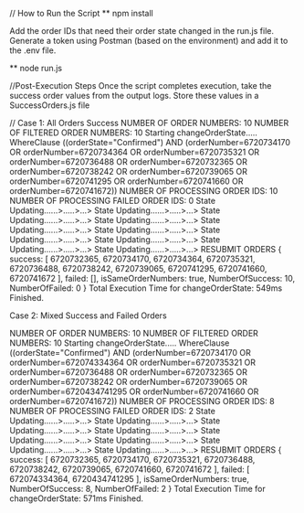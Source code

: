 
// How to Run the Script
** npm install

Add the order IDs that need their order state changed in the run.js file.
Generate a token using Postman (based on the environment) and add it to the .env file.

** node run.js


//Post-Execution Steps
Once the script completes execution, take the success order values from the output logs.
Store these values in a SuccessOrders.js file

// Case 1: All Orders Success
NUMBER OF ORDER NUMBERS: 10
NUMBER OF FILTERED ORDER NUMBERS: 10
Starting changeOrderState.....
WhereClause ((orderState="Confirmed") AND (orderNumber=6720734170 OR orderNumber=6720734364 OR orderNumber=6720735321 OR orderNumber=6720736488 OR orderNumber=6720732365 OR orderNumber=6720738242 OR orderNumber=6720739065 OR orderNumber=6720741295 OR orderNumber=6720741660 OR orderNumber=6720741672))
NUMBER OF PROCESSING ORDER IDS: 10
NUMBER OF PROCESSING FAILED ORDER IDS: 0
State Updating......>.....>...>
State Updating......>.....>...>
State Updating......>.....>...>
State Updating......>.....>...>
State Updating......>.....>...>
State Updating......>.....>...>
State Updating......>.....>...>
State Updating......>.....>...>
State Updating......>.....>...>
State Updating......>.....>...>
RESUBMIT ORDERS {
  success: [
    6720732365, 6720734170,
    6720734364, 6720735321,
    6720736488, 6720738242,
    6720739065, 6720741295,
    6720741660, 6720741672
  ],
  failed: [],
  isSameOrderNumbers: true,
  NumberOfSuccess: 10,
  NumberOfFailed: 0
}
Total Execution Time for changeOrderState: 549ms
Finished.


Case 2: Mixed Success and Failed Orders

NUMBER OF ORDER NUMBERS: 10
NUMBER OF FILTERED ORDER NUMBERS: 10
Starting changeOrderState.....
WhereClause ((orderState="Confirmed") AND (orderNumber=6720734170 OR orderNumber=672074334364 OR orderNumber=6720735321 OR orderNumber=6720736488 OR orderNumber=6720732365 OR orderNumber=6720738242 OR orderNumber=6720739065 OR orderNumber=6720434741295 OR orderNumber=6720741660 OR orderNumber=6720741672))
NUMBER OF PROCESSING ORDER IDS: 8
NUMBER OF PROCESSING FAILED ORDER IDS: 2
State Updating......>.....>...>
State Updating......>.....>...>
State Updating......>.....>...>
State Updating......>.....>...>
State Updating......>.....>...>
State Updating......>.....>...>
State Updating......>.....>...>
State Updating......>.....>...>
RESUBMIT ORDERS {
  success: [
    6720732365,
    6720734170,
    6720735321,
    6720736488,
    6720738242,
    6720739065,
    6720741660,
    6720741672
  ],
  failed: [ 672074334364, 6720434741295 ],
  isSameOrderNumbers: true,
  NumberOfSuccess: 8,
  NumberOfFailed: 2
}
Total Execution Time for changeOrderState: 571ms
Finished.